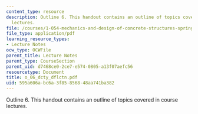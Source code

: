 ```yaml
---
content_type: resource
description: Outline 6. This handout contains an outline of topics covered in course
  lectures.
file: /courses/1-054-mechanics-and-design-of-concrete-structures-spring-2004/595a606abc6a3f85856848aa741ba382_o_06_dcty_dflctn.pdf
file_type: application/pdf
learning_resource_types:
- Lecture Notes
ocw_type: OCWFile
parent_title: Lecture Notes
parent_type: CourseSection
parent_uid: d7468ce0-2ce7-e574-0805-a13f07aefc56
resourcetype: Document
title: o_06_dcty_dflctn.pdf
uid: 595a606a-bc6a-3f85-8568-48aa741ba382
---
```

Outline 6. This handout contains an outline of topics covered in course lectures.

